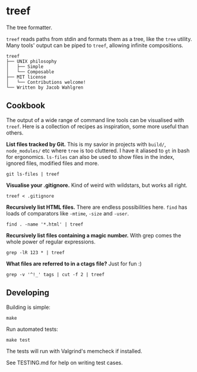 # treef
The tree formatter.

`treef` reads paths from stdin and formats them as a tree, like the `tree`
utility. Many tools' output can be piped to `treef`, allowing infinite
compositions.

    treef
    ├── UNIX philosophy
    │   ├── Simple
    │   └── Composable
    ├── MIT license
    │   └── Contributions welcome!
    └── Written by Jacob Wahlgren

## Cookbook
The output of a wide range of command line tools can be visualised with
`treef`. Here is a collection of recipes as inspiration, some more useful than
others.

**List files tracked by Git.** This is my savior in projects with `build/`,
`node_modules/` etc where `tree` is too cluttered. I have it aliased to `gt` in
bash for ergonomics. `ls-files` can also be used to show files in the index,
ignored files, modified files and more.

    git ls-files | treef

**Visualise your .gitignore.** Kind of weird with wildstars, but works all
right.

    treef < .gitignore

**Recursively list HTML files.** There are endless possibilities here. `find`
has loads of comparators like `-mtime`, `-size` and `-user`.

    find . -name '*.html' | treef

**Recursively list files containing a magic number.** With grep comes the whole
power of regular expressions.

    grep -lR 123 * | treef

**What files are referred to in a ctags file?** Just for fun :)

    grep -v '^!_' tags | cut -f 2 | treef

## Developing
Building is simple:

    make

Run automated tests:

    make test

The tests will run with Valgrind's memcheck if installed.

See TESTING.md for help on writing test cases.
